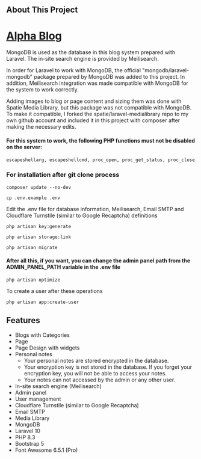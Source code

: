 ## About This Project
# <a href="https://alphablog.dev>" target="_blank">Alpha Blog</a>

MongoDB is used as the database in this blog system prepared with Laravel. The in-site search engine is provided by Meilisearch.

In order for Laravel to work with MongoDB, the official "mongodb/laravel-mongodb" package prepared by MongoDB was added to this project. In addition, Meilisearch integration was made compatible with MongoDB for the system to work correctly.

Adding images to blog or page content and sizing them was done with Spatie Media Library, but this package was not compatible with MongoDB. To make it compatible, I forked the spatie/laravel-medialibrary repo to my own github account and included it in this project with composer after making the necessary edits.

#### For this system to work, the following PHP functions must not be disabled on the server:

``escapeshellarg, escapeshellcmd, proc_open, proc_get_status, proc_close ``

### For installation after git clone process

``composer update --no-dev``

``cp .env.example .env``

Edit the .env file for database information, Meilisearch, Email SMTP and Cloudflare Turnstile (similar to Google Recaptcha) definitions

``php artisan key:generate``

``php artisan storage:link``

``php artisan migrate``

#### After all this, if you want, you can change the admin panel path from the ADMIN_PANEL_PATH variable in the .env file

``php artisan optimize``

To create a user after these operations

``php artisan app:create-user``

## Features

- Blogs with Categories
- Page
- Page Design with widgets
- Personal notes
  - Your personal notes are stored encrypted in the database.
  - Your encryption key is not stored in the database. If you forget your encryption key, you will not be able to access your notes. 
  - Your notes can not accessed by the admin or any other user.
- In-site search engine (Meilisearch)
- Admin panel
- User management
- Cloudflare Turnstile (similar to Google Recaptcha)
- Email SMTP
- Media Library
- MongoDB
- Laravel 10
- PHP 8.3
- Bootstrap 5
- Font Awesome 6.5.1 (Pro)

